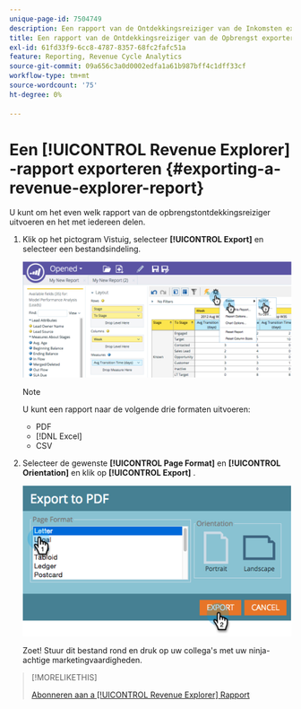 ```yaml
---
unique-page-id: 7504749
description: Een rapport van de Ontdekkingsreiziger van de Inkomsten exporteren - de Documenten van Marketo - de Documentatie van het Product
title: Een rapport van de Ontdekkingsreiziger van de Opbrengst exporteren
exl-id: 61fd33f9-6cc8-4787-8357-68fc2fafc51a
feature: Reporting, Revenue Cycle Analytics
source-git-commit: 09a656c3a0d0002edfa1a61b987bff4c1dff33cf
workflow-type: tm+mt
source-wordcount: '75'
ht-degree: 0%

---
```


# Een [!UICONTROL Revenue Explorer] -rapport exporteren {#exporting-a-revenue-explorer-report}

U kunt om het even welk rapport van de opbrengstontdekkingsreiziger uitvoeren en het met iedereen delen.

1. Klik op het pictogram Vistuig, selecteer **[!UICONTROL Export]** en selecteer een bestandsindeling.

   ![](assets/image2015-3-26-14-3a2-3a19.png)

   >[!NOTE]
   >
   >U kunt een rapport naar de volgende drie formaten uitvoeren:
   >
   >* PDF
   >* [!DNL Excel]
   >* CSV

1. Selecteer de gewenste **[!UICONTROL Page Format]** en **[!UICONTROL Orientation]** en klik op **[!UICONTROL Export]** .

   ![](assets/image2015-3-27-16-3a18-3a34.png)

   Zoet! Stuur dit bestand rond en druk op uw collega&#39;s met uw ninja-achtige marketingvaardigheden.

>[!MORELIKETHIS]
>
>[ Abonneren aan a [!UICONTROL Revenue Explorer] Rapport ](/help/marketo/product-docs/reporting/revenue-cycle-analytics/revenue-explorer/subscribe-to-a-revenue-explorer-report.md)
